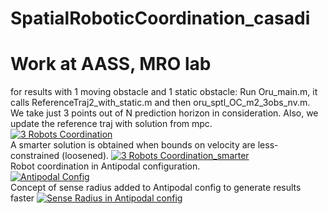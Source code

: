 
# SpatialRoboticCoordination_casadi
Work at AASS, MRO lab 
=======

for results with 1 moving obstacle and 1 static obstacle: Run Oru_main.m, it calls ReferenceTraj2_with_static.m and then oru_sptl_OC_m2_3obs_nv.m. We take just 3 points out of N prediction horizon in consideration. Also, we update the reference traj with solution from mpc.<br>
[![3 Robots Coordination](http://img.youtube.com/vi/q4uXA4o79dI/0.jpg)](https://www.youtube.com/watch?v=q4uXA4o79dI "3 Robot Coordination")<br>
A smarter solution is obtained when bounds on velocity are less-constrained (loosened).
[![3 Robots Coordination_smarter](http://img.youtube.com/vi/A04rr_k4d_o/0.jpg)](https://www.youtube.com/watch?v=A04rr_k4d_o "3 Robot Coordination_smarter")<br>
Robot coordination in Antipodal configuration.<br>
[![Antipodal Config](http://img.youtube.com/vi/cO1aWaIwPyU/0.jpg)](https://www.youtube.com/watch?v=cO1aWaIwPyU "Antipodal Config")<br>
Concept of sense radius added to Antipodal config to generate results faster
[![Sense Radius in Antipodal config](http://img.youtube.com/vi/gYxwLL98XjE/0.jpg)](https://www.youtube.com/watch?v=gYxwLL98XjE "Sense Radius in Antipodal config")<br>
